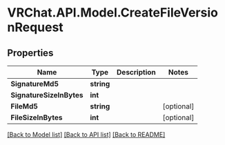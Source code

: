 # VRChat.API.Model.CreateFileVersionRequest

## Properties

Name | Type | Description | Notes
------------ | ------------- | ------------- | -------------
**SignatureMd5** | **string** |  | 
**SignatureSizeInBytes** | **int** |  | 
**FileMd5** | **string** |  | [optional] 
**FileSizeInBytes** | **int** |  | [optional] 

[[Back to Model list]](../README.md#documentation-for-models) [[Back to API list]](../README.md#documentation-for-api-endpoints) [[Back to README]](../README.md)

